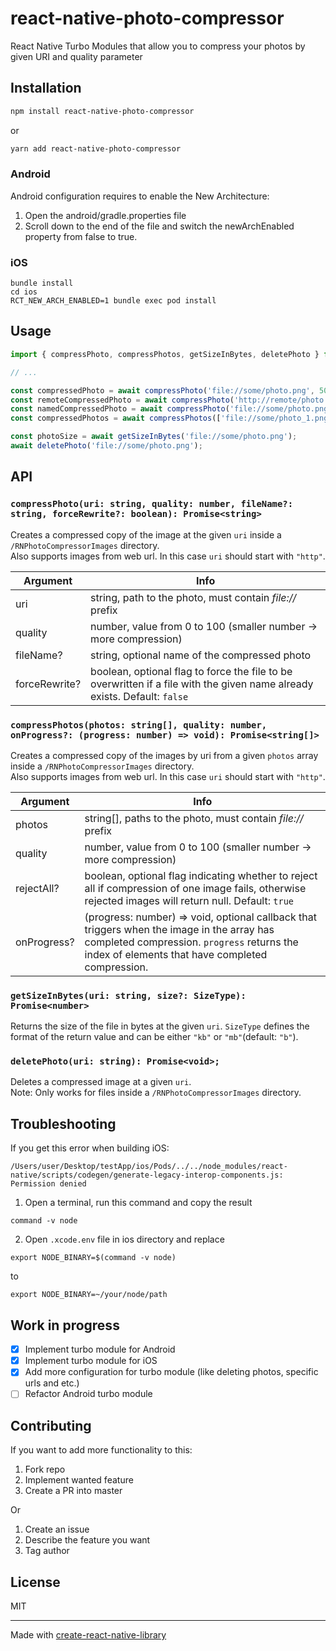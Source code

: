 # react-native-photo-compressor

React Native Turbo Modules that allow you to compress your photos by given URI and quality parameter

## Installation

```sh
npm install react-native-photo-compressor
```
or
```sh
yarn add react-native-photo-compressor
```

### Android

Android configuration requires to enable the New Architecture:

1. Open the android/gradle.properties file
2. Scroll down to the end of the file and switch the newArchEnabled property from false to true.

### iOS

```
bundle install
cd ios
RCT_NEW_ARCH_ENABLED=1 bundle exec pod install
```

## Usage

```js
import { compressPhoto, compressPhotos, getSizeInBytes, deletePhoto } from 'react-native-photo-compressor';

// ...

const compressedPhoto = await compressPhoto('file://some/photo.png', 50);
const remoteCompressedPhoto = await compressPhoto('http://remote/photo.png', 50);
const namedCompressedPhoto = await compressPhoto('file://some/photo.png', 50, 'myFileName', true);
const compressedPhotos = await compressPhotos(['file://some/photo_1.png', 'file://some/photo_2.png'], 50);

const photoSize = await getSizeInBytes('file://some/photo.png');
await deletePhoto('file://some/photo.png');
```

## API

### ```compressPhoto(uri: string, quality: number, fileName?: string, forceRewrite?: boolean): Promise<string>```
Creates a compressed copy of the image at the given ```uri``` inside a ```/RNPhotoCompressorImages``` directory.</br>
Also supports images from web url. In this case ```uri``` should start with ```"http"```.

| Argument      | Info                                                                                                                          |
|---------------|-------------------------------------------------------------------------------------------------------------------------------|
| uri           | string, path to the photo, must contain *file://* prefix                                                                      |
| quality       | number, value from 0 to 100 (smaller number -> more compression)                                                              |
| fileName?     | string, optional name of the compressed photo                                                                                 |
| forceRewrite? | boolean, optional flag to force the file to be overwritten if a file with the given name already exists. Default: ```false``` |

### ```compressPhotos(photos: string[], quality: number, onProgress?: (progress: number) => void): Promise<string[]>```
Creates a compressed copy of the images by uri from a given ```photos``` array inside a ```/RNPhotoCompressorImages``` directory.</br>
Also supports images from web url. In this case ```uri``` should start with ```"http"```.

| Argument    | Info                                                                                                                                                                                             |
|-------------|--------------------------------------------------------------------------------------------------------------------------------------------------------------------------------------------------|
| photos      | string[], paths to the photo, must contain *file://* prefix                                                                                                                                      |
| quality     | number, value from 0 to 100 (smaller number -> more compression)                                                                                                                                 |
| rejectAll?  | boolean, optional flag indicating whether to reject all if compression of one image fails, otherwise rejected images will return null. Default: ```true```                                       |
| onProgress? | (progress: number) => void, optional callback that triggers when the image in the array has completed compression. ```progress``` returns the index of elements that have completed compression. |

### ```getSizeInBytes(uri: string, size?: SizeType): Promise<number>```
Returns the size of the file in bytes at the given ```uri```.
```SizeType``` defines the format of the return value and can be either ```"kb"``` or ```"mb"```(default: ```"b"```).

### ```deletePhoto(uri: string): Promise<void>;```
Deletes a compressed image at a given ```uri```.</br>
Note: Only works for files inside a ```/RNPhotoCompressorImages``` directory.


## Troubleshooting

If you get this error when building iOS:
```
/Users/user/Desktop/testApp/ios/Pods/../../node_modules/react-native/scripts/codegen/generate-legacy-interop-components.js: Permission denied
```
1. Open a terminal, run this command and copy the result
```
command -v node
```
2. Open ```.xcode.env``` file in ios directory and replace
```
export NODE_BINARY=$(command -v node)
```
to
```
export NODE_BINARY=~/your/node/path
```

## Work in progress

- [x] Implement turbo module for Android
- [x] Implement turbo module for iOS
- [x] Add more configuration for turbo module (like deleting photos, specific urls and etc.)
- [ ] Refactor Android turbo module

## Contributing

If you want to add more functionality to this:
1. Fork repo
2. Implement wanted feature
3. Create a PR into master

Or
1. Create an issue
2. Describe the feature you want
3. Tag author

## License

MIT

---

Made with [create-react-native-library](https://github.com/callstack/react-native-builder-bob)
